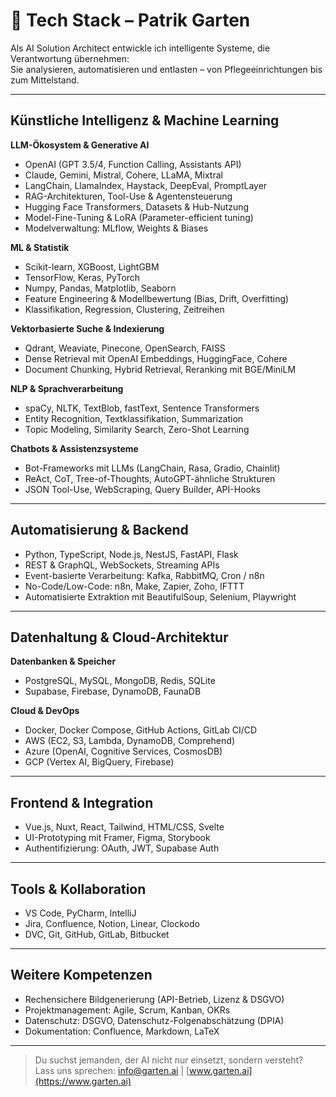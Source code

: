 # 🧠 Tech Stack – Patrik Garten

Als AI Solution Architect entwickle ich intelligente Systeme, die Verantwortung übernehmen:  
Sie analysieren, automatisieren und entlasten – von Pflegeeinrichtungen bis zum Mittelstand.

---

## Künstliche Intelligenz & Machine Learning

**LLM-Ökosystem & Generative AI**
- OpenAI (GPT 3.5/4, Function Calling, Assistants API)
- Claude, Gemini, Mistral, Cohere, LLaMA, Mixtral
- LangChain, LlamaIndex, Haystack, DeepEval, PromptLayer
- RAG-Architekturen, Tool-Use & Agentensteuerung
- Hugging Face Transformers, Datasets & Hub-Nutzung
- Model-Fine-Tuning & LoRA (Parameter-efficient tuning)
- Modelverwaltung: MLflow, Weights & Biases

**ML & Statistik**
- Scikit-learn, XGBoost, LightGBM
- TensorFlow, Keras, PyTorch
- Numpy, Pandas, Matplotlib, Seaborn
- Feature Engineering & Modellbewertung (Bias, Drift, Overfitting)
- Klassifikation, Regression, Clustering, Zeitreihen

**Vektorbasierte Suche & Indexierung**
- Qdrant, Weaviate, Pinecone, OpenSearch, FAISS
- Dense Retrieval mit OpenAI Embeddings, HuggingFace, Cohere
- Document Chunking, Hybrid Retrieval, Reranking mit BGE/MiniLM

**NLP & Sprachverarbeitung**
- spaCy, NLTK, TextBlob, fastText, Sentence Transformers
- Entity Recognition, Textklassifikation, Summarization
- Topic Modeling, Similarity Search, Zero-Shot Learning

**Chatbots & Assistenzsysteme**
- Bot-Frameworks mit LLMs (LangChain, Rasa, Gradio, Chainlit)
- ReAct, CoT, Tree-of-Thoughts, AutoGPT-ähnliche Strukturen
- JSON Tool-Use, WebScraping, Query Builder, API-Hooks

---

## Automatisierung & Backend

- Python, TypeScript, Node.js, NestJS, FastAPI, Flask
- REST & GraphQL, WebSockets, Streaming APIs
- Event-basierte Verarbeitung: Kafka, RabbitMQ, Cron / n8n
- No-Code/Low-Code: n8n, Make, Zapier, Zoho, IFTTT
- Automatisierte Extraktion mit BeautifulSoup, Selenium, Playwright

---

## Datenhaltung & Cloud-Architektur

**Datenbanken & Speicher**
- PostgreSQL, MySQL, MongoDB, Redis, SQLite
- Supabase, Firebase, DynamoDB, FaunaDB

**Cloud & DevOps**
- Docker, Docker Compose, GitHub Actions, GitLab CI/CD
- AWS (EC2, S3, Lambda, DynamoDB, Comprehend)
- Azure (OpenAI, Cognitive Services, CosmosDB)
- GCP (Vertex AI, BigQuery, Firebase)

---

## Frontend & Integration

- Vue.js, Nuxt, React, Tailwind, HTML/CSS, Svelte
- UI-Prototyping mit Framer, Figma, Storybook
- Authentifizierung: OAuth, JWT, Supabase Auth

---

## Tools & Kollaboration

- VS Code, PyCharm, IntelliJ
- Jira, Confluence, Notion, Linear, Clockodo
- DVC, Git, GitHub, GitLab, Bitbucket

---

## Weitere Kompetenzen

- Rechensichere Bildgenerierung (API-Betrieb, Lizenz & DSGVO)
- Projektmanagement: Agile, Scrum, Kanban, OKRs
- Datenschutz: DSGVO, Datenschutz-Folgenabschätzung (DPIA)
- Dokumentation: Confluence, Markdown, LaTeX

---

> Du suchst jemanden, der AI nicht nur einsetzt, sondern versteht?  
> Lass uns sprechen: [info@garten.ai](mailto:info@garten.ai) | [www.garten.ai](https://www.garten.ai)
